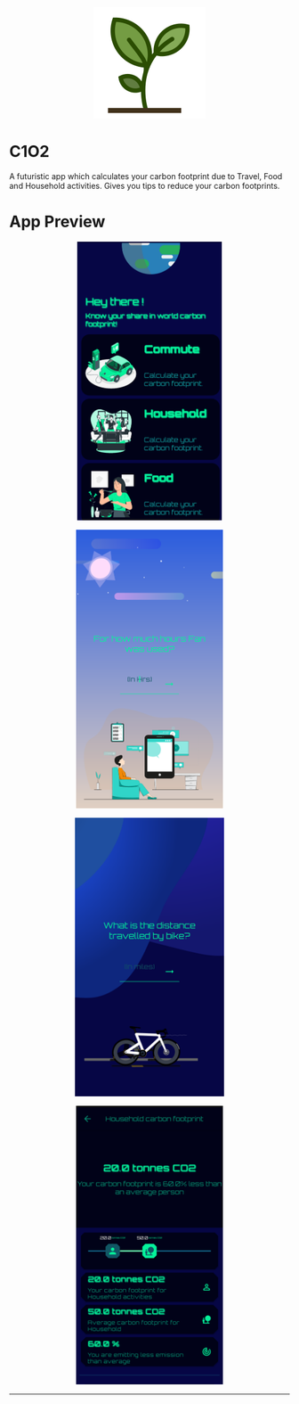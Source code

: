 <p align="center">
    <img src="assets/images/C1O2_icon.png">
</p>

# C1O2

A futuristic app which calculates your carbon footprint due to Travel, Food and Household activities. Gives you tips to reduce your carbon footprints.

# App Preview


<p align="center">
    <img src="assets/images/home_screen.png" height="500px">
</p>

<p align="center">
    <img src="assets/images/household_input.png" height="500px">
</p>
<p align="center">
    <img src="assets/images/travel_input.png" height="500px">
</p>

<p align="center">
    <img src="assets/images/result_screen.png" height="500px">
</p>

<hr/>